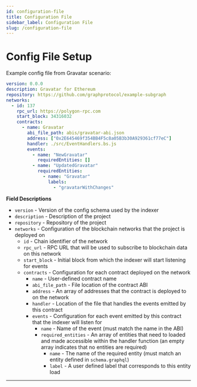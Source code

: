 ```yaml
---
id: configuration-file
title: Configuration File
sidebar_label: Configuration File
slug: /configuration-file
---
```




# Config File Setup

Example config file from Gravatar scenario:

```yaml
version: 0.0.0
description: Gravatar for Ethereum
repository: https://github.com/graphprotocol/example-subgraph
networks:
  - id: 137
    rpc_url: https://polygon-rpc.com
    start_block: 34316032
    contracts:
      - name: Gravatar
        abi_file_path: abis/gravatar-abi.json
        address: ["0x2E645469f354BB4F5c8a05B3b30A929361cf77eC"]
        handler: ./src/EventHandlers.bs.js
        events:
          - name: "NewGravatar"
            requiredEntities: []
          - name: "UpdatedGravatar"
            requiredEntities:
              - name: "Gravatar"
                labels:
                  - "gravatarWithChanges"
```

**Field Descriptions**

- `version` - Version of the config schema used by the indexer
- `description` - Description of the project
- `repository` - Repository of the project
- `networks` - Configuration of the blockchain networks that the project is deployed on
  - `id` - Chain identifier of the network
  - `rpc_url` - RPC URL that will be used to subscribe to blockchain data on this network
  - `start_block` - Initial block from which the indexer will start listening for events
  - `contracts` - Configuration for each contract deployed on the network
    - `name` - User-defined contract name
    - `abi_file_path` - File location of the contract ABI
    - `address` - An array of addresses that the contract is deployed to on the network
    - `handler` - Location of the file that handles the events emitted by this contract
    - `events` - Configuration for each event emitted by this contract that the indexer will listen for
      - `name` - Name of the event (must match the name in the ABI)
      - `required_entities` - An array of entities that need to loaded and made accessible within the handler function (an empty array indicates that no entities are required)
        - `name` - The name of the required entity (must match an entity defined in `schema.graphql`)
        - `label` - A user defined label that corresponds to this entity load

---